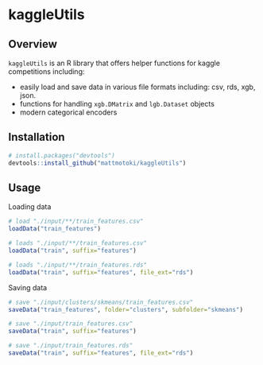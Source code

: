 kaggleUtils
============

Overview
--------
`kaggleUtils` is an R library that offers helper functions for kaggle competitions including:
- easily load and save data in various file formats including: csv, rds, xgb, json.
- functions for handling `xgb.DMatrix` and `lgb.Dataset` objects
- modern categorical encoders


Installation
------------

``` r
# install.packages("devtools")
devtools::install_github("mattmotoki/kaggleUtils")
```

Usage
-----

Loading data
``` r
# load "./input/**/train_features.csv"
loadData("train_features")

# loads "./input/**/train_features.csv"
loadData("train", suffix="features")

# loads "./input/**/train_features.rds"
loadData("train", suffix="features", file_ext="rds")
```

Saving data
``` r
# save "./input/clusters/skmeans/train_features.csv"
saveData("train_features", folder="clusters", subfolder="skmeans")

# save "./input/train_features.csv"
saveData("train", suffix="features")

# save "./input/train_features.rds"
saveData("train", suffix="features", file_ext="rds")
```

